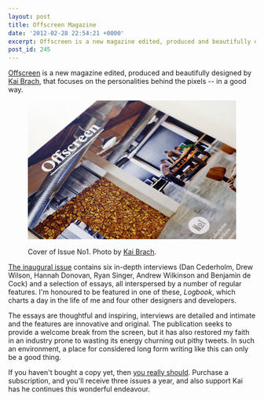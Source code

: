 ```yaml
---
layout: post
title: Offscreen Magazine
date: '2012-02-28 22:54:21 +0000'
excerpt: Offscreen is a new magazine edited, produced and beautifully designed by Kai Brach, focusing on the personalities behind the pixels -- in a good way.
post_id: 245
---
```

[Offscreen][1] is a new magazine edited, produced and beautifully designed by [Kai Brach][2], that focuses on the personalities behind the pixels -- in a good way.

<figure>
    <img src="/assets/2012/02/offscreen.jpg" alt=""/>
    <figcaption>
        <p>Cover of Issue No1. Photo by <a href="http://www.flickr.com/photos/brakai295/6873407277/">Kai Brach</a>.</p>
    </figcaption>
</figure>

[The inaugural issue][3] contains six in-depth interviews (Dan Cederholm, Drew Wilson, Hannah Donovan, Ryan Singer, Andrew Wilkinson and Benjamin de Cock) and a selection of essays, all interspersed by a number of regular features. I'm honoured to be featured in one of these, <cite>Logbook</cite>, which charts a day in the life of me and four other designers and developers.

The essays are thoughtful and inspiring, interviews are detailed and intimate and the features are innovative and original. The publication seeks to provide a welcome break from the screen, but it has also restored my faith in an industry prone to wasting its energy churning out pithy tweets. In such an environment, a place for considered long form writing like this can only be a good thing.

If you haven't bought a copy yet, then [you really should][1]. Purchase a subscription, and you'll receive three issues a year, and also support Kai has he continues this wonderful endeavour.

[1]: http://www.offscreenmag.com/
[2]: http://brizk.com/
[3]: http://www.offscreenmag.com/issue1/